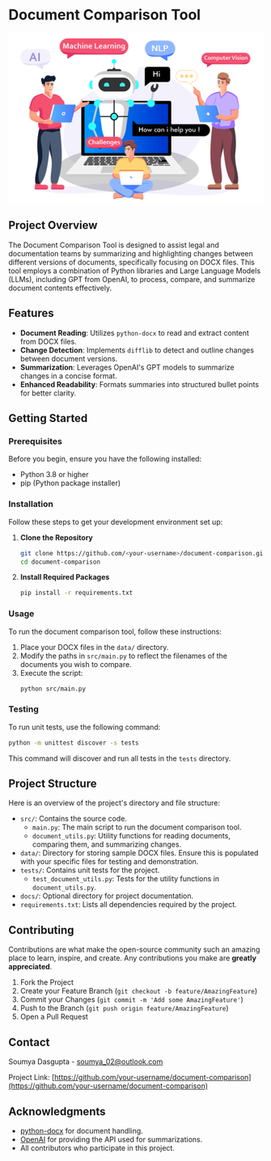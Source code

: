 
# Document Comparison Tool
![](llm.png)

## Project Overview

The Document Comparison Tool is designed to assist legal and documentation teams by summarizing and highlighting changes between different versions of documents, specifically focusing on DOCX files. This tool employs a combination of Python libraries and Large Language Models (LLMs), including GPT from OpenAI, to process, compare, and summarize document contents effectively.

## Features

- **Document Reading**: Utilizes `python-docx` to read and extract content from DOCX files.
- **Change Detection**: Implements `difflib` to detect and outline changes between document versions.
- **Summarization**: Leverages OpenAI's GPT models to summarize changes in a concise format.
- **Enhanced Readability**: Formats summaries into structured bullet points for better clarity.

## Getting Started

### Prerequisites

Before you begin, ensure you have the following installed:
- Python 3.8 or higher
- pip (Python package installer)

### Installation

Follow these steps to get your development environment set up:

1. **Clone the Repository**
   ```bash
   git clone https://github.com/<your-username>/document-comparison.git
   cd document-comparison
   ```

2. **Install Required Packages**
   ```bash
   pip install -r requirements.txt
   ```

### Usage

To run the document comparison tool, follow these instructions:

1. Place your DOCX files in the `data/` directory.
2. Modify the paths in `src/main.py` to reflect the filenames of the documents you wish to compare.
3. Execute the script:
   ```bash
   python src/main.py
   ```

### Testing

To run unit tests, use the following command:

```bash
python -m unittest discover -s tests
```

This command will discover and run all tests in the `tests` directory.

## Project Structure

Here is an overview of the project's directory and file structure:

- `src/`: Contains the source code.
  - `main.py`: The main script to run the document comparison tool.
  - `document_utils.py`: Utility functions for reading documents, comparing them, and summarizing changes.
- `data/`: Directory for storing sample DOCX files. Ensure this is populated with your specific files for testing and demonstration.
- `tests/`: Contains unit tests for the project.
  - `test_document_utils.py`: Tests for the utility functions in `document_utils.py`.
- `docs/`: Optional directory for project documentation.
- `requirements.txt`: Lists all dependencies required by the project.

## Contributing

Contributions are what make the open-source community such an amazing place to learn, inspire, and create. Any contributions you make are **greatly appreciated**.

1. Fork the Project
2. Create your Feature Branch (`git checkout -b feature/AmazingFeature`)
3. Commit your Changes (`git commit -m 'Add some AmazingFeature'`)
4. Push to the Branch (`git push origin feature/AmazingFeature`)
5. Open a Pull Request

## Contact

Soumya Dasgupta - [soumya_02@outlook.com](mailto:soumya_02@outlook.com)

Project Link: [https://github.com/your-username/document-comparison](https://github.com/your-username/document-comparison)

## Acknowledgments

- [python-docx](https://python-docx.readthedocs.io/en/latest/) for document handling.
- [OpenAI](https://www.openai.com/) for providing the API used for summarizations.
- All contributors who participate in this project.
